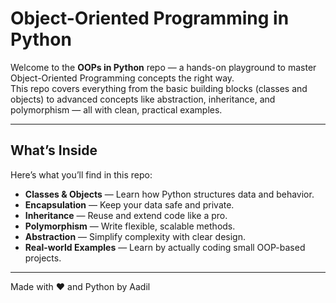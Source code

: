 # Object-Oriented Programming in Python

Welcome to the **OOPs in Python** repo — a hands-on playground to master Object-Oriented Programming concepts the right way.  
This repo covers everything from the basic building blocks (classes and objects) to advanced concepts like abstraction, inheritance, and polymorphism — all with clean, practical examples.

---

## What’s Inside

Here’s what you’ll find in this repo:

- **Classes & Objects** — Learn how Python structures data and behavior.
- **Encapsulation** — Keep your data safe and private.
- **Inheritance** — Reuse and extend code like a pro.
- **Polymorphism** — Write flexible, scalable methods.
- **Abstraction** — Simplify complexity with clear design.
- **Real-world Examples** — Learn by actually coding small OOP-based projects.

---

Made with ❤️ and Python by Aadil
